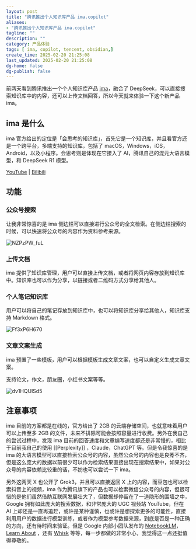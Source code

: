 ```yaml
---
layout: post
title: "腾讯推出个人知识库产品 ima.copilot"
aliases:
- "腾讯推出个人知识库产品 ima.copilot"
tagline: ""
description: ""
category: 产品体验
tags: [ ima, copilot, tencent, obsidian,]
create_time: 2025-02-20 21:25:08
last_updated: 2025-02-20 21:25:08
dg-home: false
dg-publish: false
---
```


前两天看到腾讯推出一个个人知识库产品 [ima](https://ima.qq.com/)，融合了 DeepSeek，可以直接搜索知识库中的内容，还可以上传文档回答，所以今天就来体验一下这个新产品 ima。

## ima 是什么

ima 官方给出的定位是「会思考的知识库」，首先它是一个知识库，并且看官方还是一个跨平台，多端支持的知识库，包括了 macOS，Windows，iOS，Android，以及小程序。会思考则是体现在它接入了 AI，腾讯自己的混元大语言模型，和 DeepSeek R1 模型。

[YouTube](https://www.youtube.com/watch?v=kMT_tfc_mHY) | [Bilibili](https://www.bilibili.com/video/BV12JApeuERa/)

## 功能

### 公众号搜索

让我非常惊喜的是 ima 侧边栏可以直接进行公众号的全文检索。在侧边栏搜索的时候，可以快速将公众号的内容作为资料参考来源。

![NZPzPW_fuL](https://pic.einverne.info/images/NZPzPW_fuL.png)

### 上传文档

ima 提供了知识库管理，用户可以直接上传文档，或者将网页内容存放到知识库中。知识库也可以作为分享，以链接或者二维码方式分享给其他人。

### 个人笔记知识库

用户可以将自己的笔记存放到知识库中，也可以将知识库分享给其他人，知识库支持 Markdown 格式。

![Ff3xP6H670](https://pic.einverne.info/images/Ff3xP6H670.png)

### 文章文案生成

ima 预置了一些模板，用户可以根据模板生成文章文案，也可以自定义生成文章文案。

支持论文，作文，朋友圈，小红书文案等等。

![dv1HQUlSd5](https://pic.einverne.info/images/dv1HQUlSd5.png)

## 注意事项

ima 目前的方案都是在线的，官方给出了 2GB 的云端存储空间，也就意味着用户可以上传至多 2GB 的文件，未来不排除可能会按照容量进行收费。另外在我自己的尝试过程中，发现 ima 目前的回答速度和文章编写速度都还是非常慢的，相比于目前我自己的使用 [[Perplexity]] ，Claude，ChatGPT 等。但是令我惊喜的是 ima 的大语言模型可以直接检索公众号的内容，虽然公众号的内容也是良莠不齐，但是这么庞大的数据以前很少可以作为检索结果直接出现在搜索结果中，如果对公众号的内容依赖比较重的话，不妨也可以尝试一下 ima。

另外这两天 X 也公开了 Grok3，并且可以直接返回 X 上的内容，而豆包也可以检索抖音上的视频，ima 作为腾讯旗下的产品也可以检索微信公众号的内容，但很可惜的是他们虽然借助互联网发展壮大了，但数据却停留在了一道隐形的围墙之中，Google 拥有如此庞大的搜索数据，和非常庞大的 UGC 视频站 YouTube，但在 AI 上却还是一直再追赶，或许是某种谨慎，也或许是想探索更多的可能性，直接利用用户的数据进行模型训练，或者作为模型参考数据来源，到底是否是一种正确的方向，还有待时间来验证。但是 Google 内部小团队发布的 [NotebookLM](https://blog.einverne.info/post/2024/08/notebooklm-by-google.html)，[Learn About](https://blog.einverne.info/post/2024/11/google-learn-about.html) ，还有 [Whisk](https://blog.einverne.info/post/2025/01/google-ai-whisk.html) 等等，每一步都做的非常小心，我觉得这一点还挺值得尊敬的。
